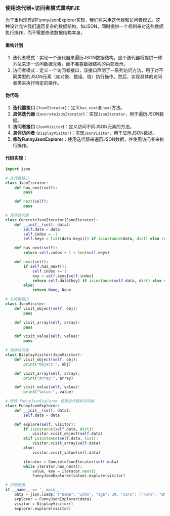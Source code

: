 ### 使用迭代器+访问者模式重构FJE

为了重构现有的FunnyJsonExplorer实现，我们将采用迭代器和访问者模式。这种设计允许我们遍历复杂的数据结构，如JSON，同时提供一个机制来对这些数据执行操作，而不需要修改数据结构本身。

#### 重构计划

1. 迭代者模式：实现一个迭代器来遍历JSON数据结构。这个迭代器将提供一种方法来逐一访问数据元素，而不暴露数据结构的内部表示。
2. 访问者模式：定义一个访问者接口，该接口声明了一系列访问方法，用于对不同类型的JSON元素（如对象、数组、值）执行操作。然后，实现具体的访问者类来执行特定的操作。

#### 伪代码

1. **迭代器接口** (`JsonIterator`)：定义`has_next`和`next`方法。
2. **具体迭代器** (`ConcreteJsonIterator`)：实现`JsonIterator`，用于遍历JSON数据。
3. **访问者接口** (`JsonVisitor`)：定义访问不同JSON元素的方法。
4. **具体访问者** (`DisplayVisitor`)：实现`JsonVisitor`，用于显示JSON数据。
5. **修改FunnyJsonExplorer**：使用迭代器来遍历JSON数据，并使用访问者来执行操作。

#### 代码实现：

```python
import json

# 迭代器接口
class JsonIterator:
    def has_next(self):
        pass

    def next(self):
        pass

# 具体迭代器
class ConcreteJsonIterator(JsonIterator):
    def __init__(self, data):
        self.data = data
        self.index = -1
        self.keys = list(data.keys()) if isinstance(data, dict) else range(len(data))

    def has_next(self):
        return self.index + 1 < len(self.keys)

    def next(self):
        if self.has_next():
            self.index += 1
            key = self.keys[self.index]
            return self.data[key] if isinstance(self.data, dict) else self.data[key], key
        else:
            return None, None

# 访问者接口
class JsonVisitor:
    def visit_object(self, obj):
        pass

    def visit_array(self, array):
        pass

    def visit_value(self, value):
        pass

# 具体访问者
class DisplayVisitor(JsonVisitor):
    def visit_object(self, obj):
        print("Object:", obj)

    def visit_array(self, array):
        print("Array:", array)

    def visit_value(self, value):
        print("Value:", value)

# 修改 FunnyJsonExplorer 使用迭代器和访问者
class FunnyJsonExplorer:
    def __init__(self, data):
        self.data = data

    def explore(self, visitor):
        if isinstance(self.data, dict):
            visitor.visit_object(self.data)
        elif isinstance(self.data, list):
            visitor.visit_array(self.data)
        else:
            visitor.visit_value(self.data)

        iterator = ConcreteJsonIterator(self.data)
        while iterator.has_next():
            value, key = iterator.next()
            FunnyJsonExplorer(value).explore(visitor)

# 示例使用
if __name__ == '__main__':
    data = json.loads('{"name": "John", "age": 30, "cars": ["Ford", "BMW"]}')
    explorer = FunnyJsonExplorer(data)
    visitor = DisplayVisitor()
    explorer.explore(visitor)
```

